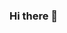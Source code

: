 ### Hi there 👋

<!--
**jacoboliveira/jacoboliveira** is a ✨ _special_ ✨ repository because its `README.md` (this file) appears on your GitHub profile.

![Blog](https://github-readme-stats.vercel.app/api/top-langs/?username=jacoboliveira&theme=blue-green)
![Blog](https://github-readme-stats.vercel.app/api?username=jacoboliveira&theme=blue-green)

Here are some ideas to get you started:

- 🔭 I’m currently working on ...
- 🌱 I’m currently learning ...
- 👯 I’m looking to collaborate on ...
- 🤔 I’m looking for help with ...
- 💬 Ask me about ...
- 📫 How to reach me: ...
- 😄 Pronouns: ...
- ⚡ Fun fact: ...
-->
